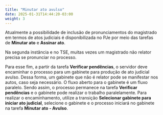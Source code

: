 ```yaml
---
title: "Minutar ato avulso"
date: 2025-01-31T14:44:20-03:00
weight: 3
---
```


Atualmente a possibilidade de inclusão de pronunciamentos do magistrado em termos de atos judiciais é disponibilizada no PJe por meio das tarefas de **Minutar ato** e **Assinar ato**. 

Na segunda instância e no TSE, muitas vezes um magistrado não relator precisa se pronunciar no processo. 

Para esse fim, a partir da tarefa **Verificar pendências**, o servidor deve encaminhar o processo para um gabinete para produção de ato judicial avulso. Dessa forma, um gabinete que não é relator pode se manifestar nos autos, caso seja necessário. O fluxo aberto para o gabinete é um fluxo paralelo. Sendo assim, o processo permanece na tarefa **Verificar pendências** e o gabinete pode realizar o trabalho paralelamente. Para realizar o encaminhamento, utilize a transição **Selecionar gabinete para iniciar ato judicial**, selecione o gabinete e o processo iniciará no gabinete na tarefa **Minutar ato - Avulso**. 
